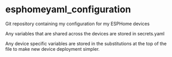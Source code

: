 # esphomeyaml_configuration

Git repository containing my configuration for my ESPHome devices

Any variables that are shared across the devices are stored in secrets.yaml

Any device specific variables are stored in the substitutions at the top of the file to make
new device deployment simpler.